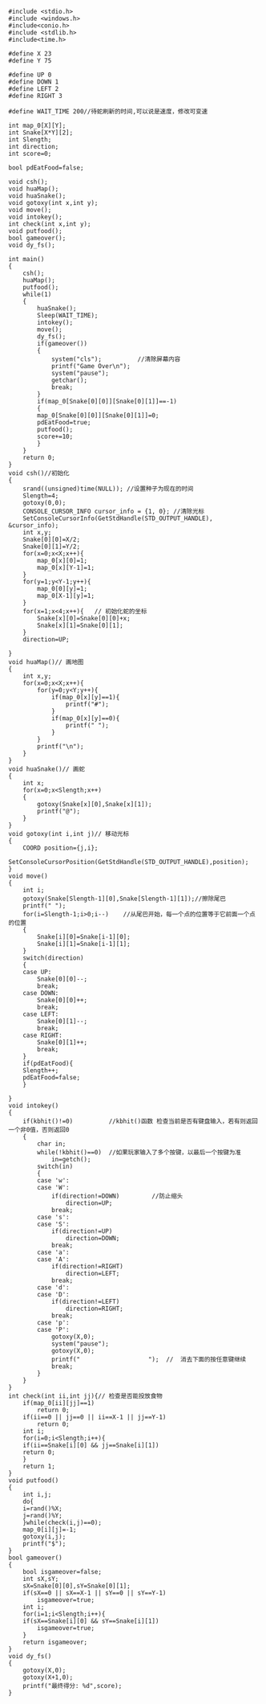 

    #include <stdio.h>
    #include <windows.h>
    #include<conio.h>
    #include <stdlib.h>
    #include<time.h>
     
    #define X 23
    #define Y 75
     
    #define UP 0
    #define DOWN 1
    #define LEFT 2
    #define RIGHT 3
     
    #define WAIT_TIME 200//待蛇刷新的时间,可以说是速度，修改可变速
     
    int map_0[X][Y];
    int Snake[X*Y][2]; 
    int Slength;
    int direction; 
    int score=0;
     
    bool pdEatFood=false;
     
    void csh();
    void huaMap();
    void huaSnake();
    void gotoxy(int x,int y);
    void move();
    void intokey();
    int check(int x,int y);
    void putfood();
    bool gameover();
    void dy_fs();
     
    int main()
    {
    	csh();
    	huaMap();
    	putfood();
    	while(1)
        {
            huaSnake();               
            Sleep(WAIT_TIME);  
            intokey();
            move();
            dy_fs();
    		if(gameover())
            {
                system("cls");          //清除屏幕内容
                printf("Game Over\n");  
                system("pause");
                getchar();
                break;
            }
    		if(map_0[Snake[0][0]][Snake[0][1]]==-1)
    		{
    		map_0[Snake[0][0]][Snake[0][1]]=0;
    		pdEatFood=true;
    		putfood();
    		score+=10;
    		}
        }
    	return 0;
    }
    void csh()//初始化
    {
    	srand((unsigned)time(NULL)); //设置种子为现在的时间
    	Slength=4;
    	gotoxy(0,0);
    	CONSOLE_CURSOR_INFO cursor_info = {1, 0}; //清除光标
    	SetConsoleCursorInfo(GetStdHandle(STD_OUTPUT_HANDLE), &cursor_info);		
    	int x,y;
    	Snake[0][0]=X/2;
    	Snake[0][1]=Y/2;
    	for(x=0;x<X;x++){
    		map_0[x][0]=1;
    		map_0[x][Y-1]=1;
    	}
    	for(y=1;y<Y-1;y++){
    		map_0[0][y]=1;
    		map_0[X-1][y]=1;
    	} 
    	for(x=1;x<4;x++){	// 初始化蛇的坐标
    		Snake[x][0]=Snake[0][0]+x;
    		Snake[x][1]=Snake[0][1];
    	}
    	direction=UP;
    	
    }
    void huaMap()// 画地图
    {
    	int x,y;
    	for(x=0;x<X;x++){
    		for(y=0;y<Y;y++){
    			if(map_0[x][y]==1){
    				printf("#");
    			}
    			if(map_0[x][y]==0){
    				printf(" ");
    			}
    		}
    		printf("\n");
    	}
    }
    void huaSnake()// 画蛇
    {
    	int x;
    	for(x=0;x<Slength;x++)
    	{
    		gotoxy(Snake[x][0],Snake[x][1]);
    		printf("@");	
    	}
    }
    void gotoxy(int i,int j)// 移动光标
    {
        COORD position={j,i};
        SetConsoleCursorPosition(GetStdHandle(STD_OUTPUT_HANDLE),position);
    }
    void move()
    {
        int i;
        gotoxy(Snake[Slength-1][0],Snake[Slength-1][1]);//擦除尾巴
        printf(" ");                            
        for(i=Slength-1;i>0;i--)    //从尾巴开始，每一个点的位置等于它前面一个点的位置
        {
            Snake[i][0]=Snake[i-1][0];
            Snake[i][1]=Snake[i-1][1];
        }
        switch(direction)
        {
        case UP:
            Snake[0][0]--;
            break;
        case DOWN:
            Snake[0][0]++;
            break;
        case LEFT:
            Snake[0][1]--;
            break;
        case RIGHT:
            Snake[0][1]++;
            break;
        }
    	if(pdEatFood){
    	Slength++;
    	pdEatFood=false;
    	}
     
    }
    void intokey()
    {
        if(kbhit()!=0)          //kbhit()函数 检查当前是否有键盘输入，若有则返回一个非0值，否则返回0
        {
            char in;
            while(!kbhit()==0)  //如果玩家输入了多个按键，以最后一个按键为准
                in=getch();
            switch(in)
            {
            case 'w':
            case 'W':
                if(direction!=DOWN)         //防止缩头
                    direction=UP;
                break;
            case 's':
            case 'S':
                if(direction!=UP)
                    direction=DOWN;
                break;
            case 'a':
            case 'A':
                if(direction!=RIGHT)
                    direction=LEFT;
                break;
            case 'd':
            case 'D':
                if(direction!=LEFT)
                    direction=RIGHT;
                break;
    		case 'p':
            case 'P':
                gotoxy(X,0);        
                system("pause");
                gotoxy(X,0);
                printf("                   ");  //	消去下面的按任意键继续
                break;
            }
        }
    }
    int check(int ii,int jj){// 检查是否能投放食物
    	if(map_0[ii][jj]==1) 
    		return 0;
    	if(ii==0 || jj==0 || ii==X-1 || jj==Y-1)
    		return 0;
    	int i;
    	for(i=0;i<Slength;i++){
    	if(ii==Snake[i][0] && jj==Snake[i][1])
    	return 0;
    	}
    	return 1;
    }
    void putfood()
    {
    	int i,j;
    	do{
    	i=rand()%X;
    	j=rand()%Y;
    	}while(check(i,j)==0);
    	map_0[i][j]=-1;
    	gotoxy(i,j);
    	printf("$");
    }
    bool gameover()
    {
    	bool isgameover=false;
    	int sX,sY;
    	sX=Snake[0][0],sY=Snake[0][1];
    	if(sX==0 || sX==X-1 || sY==0 || sY==Y-1)
    		isgameover=true;
    	int i;
    	for(i=1;i<Slength;i++){
    	if(sX==Snake[i][0] && sY==Snake[i][1])
    		isgameover=true;
    	}
    	return isgameover;
    }
    void dy_fs()
    {
    	gotoxy(X,0);
    	gotoxy(X+1,0);
        printf("最终得分: %d",score);
    }


